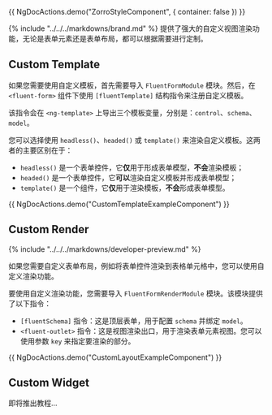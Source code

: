 {{ NgDocActions.demo("ZorroStyleComponent", { container: false }) }}

{% include "../../../markdowns/brand.md" %} 提供了强大的自定义视图渲染功能，无论是表单元素还是表单布局，都可以根据需要进行定制。

## Custom Template

如果您需要使用自定义模板，首先需要导入 `FluentFormModule` 模块。然后，在 `<fluent-form>` 组件下使用 `[fluentTemplate]` 结构指令来注册自定义模板。

该指令会在 `<ng-template>` 上导出三个模板变量，分别是：`control`、`schema`、`model`。

您可以选择使用 `headless()`、`headed()` 或 `template()` 来渲染自定义模板。这两者的主要区别在于：

- `headless()` 是一个表单控件，它**仅**用于形成表单模型，**不会**渲染模板；
- `headed()` 是一个表单控件，它**可以**渲染自定义模板并形成表单模型；
- `template()` 是一个组件，它**仅**用于渲染模板，**不会**形成表单模型。

{{ NgDocActions.demo("CustomTemplateExampleComponent") }}

## Custom Render

{% include "../../../markdowns/developer-preview.md" %}

如果您需要自定义表单布局，例如将表单控件渲染到表格单元格中，您可以使用自定义渲染功能。

要使用自定义渲染功能，您需要导入 `FluentFormRenderModule` 模块。该模块提供了以下指令：

- `[fluentSchema]` 指令：这是顶层表单，用于配置 `schema` 并绑定 `model`。
- `<fluent-outlet>` 指令：这是视图渲染出口，用于渲染表单元素视图。您可以使用参数 `key` 来指定要渲染的部分。

{{ NgDocActions.demo("CustomLayoutExampleComponent") }}

## Custom Widget

即将推出教程...
